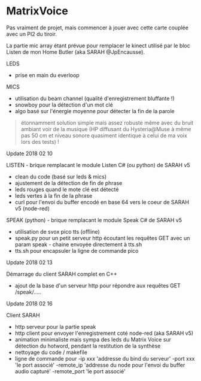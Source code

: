 # MatrixVoice

Pas vraiment de projet, mais commencer à jouer avec cette carte couplée avec un PI2 du tiroir.

La partie mic array étant prévue pour remplacer le kinect utilisé par le bloc Listen de mon Home Butler (aka SARAH @JpEncausse).

LEDS
- prise en main du everloop

MICS
- utilisation du beam channel (qualité d'enregistrement bluffante !)
- snowboy pour la détection d'un mot clé
- algo basé sur l'énergie moyenne pour détecter la fin de la parole
 > étonnamment solution simple mais assez robuste même avec du bruit ambiant voir de la musique (HP diffusant du Hysteria@Muse à même pas 50 cm et niveau sonore quasiment identique à celui de ma voix lors des tests) !
 

Update 2018 02 10

LISTEN - brique remplacant le module Listen C# (ou python) de SARAH v5
- clean du code (basé sur leds & mics)
- ajustement de la détection de fin de phrase
- leds rouges quand le mote clé est détecté
- leds vertes à la fin de la phrase
- curl pour l'envoi du buffer encodé en base 64 vers le coeur de SARAH v5 (node-red)

SPEAK (python) - brique remplacant le module Speak C# de SARAH v5
- utilisation de svox pico tts (offline)
- speak.py pour un petit serveur http écoutant les requêtes GET avec un param speak - chaine envoyée directement à tts.sh
- tts.sh pour encapsuler la ligne de commande pico


Update 2018 02 13

Démarrage du client SARAH complet en C++
- ajout de la base d'un serveur http pour répondre aux requêtes GET /speak/.....


Update 2018 02 16

Client SARAH
- http serveur pour la partie speak
- http client pour envoyer l'enregistrement coté node-red (aka SARAH v5)
- animation minimaliste mais sympa des leds du Matrix Voice sur détection du hotword, pendant la restitution de la synthèse
- nettoyage du code / makefile
- ligne de commande pour 
    -ip xxx 'addresse du bind du serveur'
    -port xxx 'le port associé'
    -remote_ip 'addresse du node pour l'envoi du buffer audio capturé'
    -remote_port 'le port associé'
    
